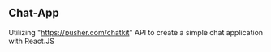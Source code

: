 ## Chat-App

Utilizing "https://pusher.com/chatkit" API to create a simple chat application with React.JS